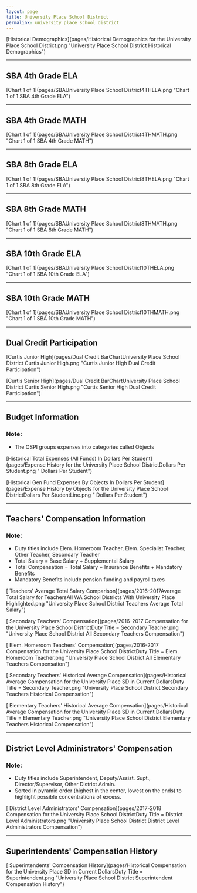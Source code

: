 ```yaml
---
layout: page
title: University Place School District
permalink: university place school district
---
```



[Historical Demographics](pages/Historical Demographics for the University Place School District.png "University Place School District Historical Demographics")

___

## SBA 4th Grade ELA

[Chart 1 of 1](pages/SBAUniversity Place School District4THELA.png "Chart 1 of 1 SBA 4th Grade ELA")


___

## SBA 4th Grade MATH

[Chart 1 of 1](pages/SBAUniversity Place School District4THMATH.png "Chart 1 of 1 SBA 4th Grade MATH")


___

## SBA 8th Grade ELA

[Chart 1 of 1](pages/SBAUniversity Place School District8THELA.png "Chart 1 of 1 SBA 8th Grade ELA")


___

## SBA 8th Grade MATH

[Chart 1 of 1](pages/SBAUniversity Place School District8THMATH.png "Chart 1 of 1 SBA 8th Grade MATH")


___

## SBA 10th Grade ELA

[Chart 1 of 1](pages/SBAUniversity Place School District10THELA.png "Chart 1 of 1 SBA 10th Grade ELA")


___

## SBA 10th Grade MATH

[Chart 1 of 1](pages/SBAUniversity Place School District10THMATH.png "Chart 1 of 1 SBA 10th Grade MATH")


___

## Dual Credit Participation

[Curtis Junior High](pages/Dual Credit BarChartUniversity Place School District Curtis Junior High.png "Curtis Junior High Dual Credit Participation")

[Curtis Senior High](pages/Dual Credit BarChartUniversity Place School District Curtis Senior High.png "Curtis Senior High Dual Credit Participation")


___

## Budget Information
### Note:
- The OSPI groups expenses into categories called Objects

[Historical Total Expenses (All Funds) In Dollars Per Student](pages/Expense History for the University Place School DistrictDollars Per Student.png " Dollars Per Student")

[Historical Gen Fund Expenses By Objects In Dollars Per Student](pages/Expense History by Objects for the University Place School DistrictDollars Per StudentLine.png " Dollars Per Student")


___

## Teachers' Compensation Information
### Note:
- Duty titles include Elem. Homeroom Teacher, Elem. Specialist Teacher, Other Teacher, Secondary Teacher
- Total Salary = Base Salary + Supplemental Salary
- Total Compensation = Total Salary + Insurance Benefits + Mandatory Benefits
- Mandatory Benefits include pension funding and payroll taxes

[ Teachers' Average Total Salary Comparison](pages/2016-2017Average Total Salary for TeachersAll WA School Districts With University Place Highlighted.png "University Place School District Teachers Average Total Salary")

[ Secondary Teachers' Compensation](pages/2016-2017 Compensation for the University Place School DistrictDuty Title = Secondary Teacher.png "University Place School District All Secondary Teachers Compensation")

[ Elem. Homeroom Teachers' Compensation](pages/2016-2017 Compensation for the University Place School DistrictDuty Title = Elem. Homeroom Teacher.png "University Place School District All Elementary Teachers Compensation")

[ Secondary Teachers' Historical Average Compensation](pages/Historical Average Compensation for the University Place SD in Current DollarsDuty Title = Secondary Teacher.png "University Place School District Secondary Teachers Historical Compensation")

[ Elementary Teachers' Historical Average Compensation](pages/Historical Average Compensation for the University Place SD in Current DollarsDuty Title = Elementary Teacher.png "University Place School District Elementary Teachers Historical Compensation")


___

## District Level Administrators' Compensation

### Note:
- Duty titles include Superintendent, Deputy/Assist. Supt., Director/Supervisor, Other District Admin.
- Sorted in pyramid order (highest in the center, lowest on the ends) to highlight possible concentrations of excess.

[ District Level Administrators' Compensation](pages/2017-2018 Compensation for the University Place School DistrictDuty Title = District Level Administrators.png "University Place School District District Level Administrators Compensation")


___

## Superintendents' Compensation History

[ Superintendents' Compensation History](pages/Historical Compensation for the University Place SD in Current DollarsDuty Title = Superintendent.png "University Place School District Superintendent Compensation History")

